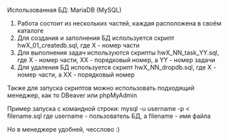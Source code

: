 Использованная БД: MariaDB (MySQL)

1. Работа состоит из нескольких частей, каждая расположена в своём каталоге
2. Для создания и заполнения БД используется скрипт hwX_01_createdb.sql, где X - номер части
3. Для выполнения задач используются скрипты hwX_NN_task_YY.sql, где X - номер части, XX - порядковый номер, а YY - номер задачи
4. Для удаления БД используется скрипт hwX_NN_dropdb.sql, где X - номер части, а XX - порядковый номер

Также для запуска скриптов можно использовать подходящий менеджер, как то DBeaver или phpMyAdmin

Пример запуска с командной строки:
mysql -u username -p < filename.sql
где username - пользователь БД, а filename - имя файла

Но в менеджере удобней, чесслово :)
